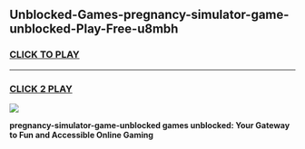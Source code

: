 
## Unblocked-Games-pregnancy-simulator-game-unblocked-Play-Free-u8mbh
<h3>
<a href="https://premium76.site?title=pregnancy-simulator-game-unblocked&ref=18A">CLICK TO PLAY</a></h3>
<hr>

<h3>
<a href="https://premium76.site?title=pregnancy-simulator-game-unblocked&ref=18A">CLICK 2 PLAY</a>
  
</h3>

<a href="https://premium76.site?title=pregnancy-simulator-game-unblocked&ref=18A"><img src="https://clearcache.store/games.png"></a>


**pregnancy-simulator-game-unblocked games unblocked: Your Gateway to Fun and Accessible Online Gaming**
